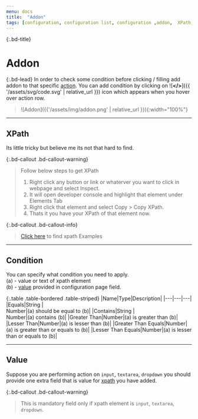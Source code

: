 ```yaml
---
menu: docs
title:  "Addon"
tags: [configuration, configuration list, configuration ,addon,  XPath, Value, condition,check]
---
```


{:.bd-title}
# Addon

{:.bd-lead}
In order to check some condition before clicking / filling add addon to that specific [action](action). You can add condition by clicking on ![**</>**]({{ '/assets/svg/code.svg' | relative_url }}) icon which appears when you hover over action row.

> ![Addon]({{'/assets/img/addon.png' | relative_url }}){:width="100%"}



---
## XPath
Its little tricky but believe me its not that hard to find.

{:.bd-callout .bd-callout-warning}
> Follow below steps to get XPath
> 1. Right click any button or link or whaterver you want to click in webpage and select Inspect.
> 2. It will open developer console and highlight that element under Elements Tab
> 3. Right click that element and select Copy > Copy XPath.
> 4. Thats it you have your XPath of that element now.

{:.bd-callout .bd-callout-info}
> [Click here](xpath#examples) to find xpath Examples

---
## Condition
You can specify what condition you need to apply.<br/>
(a) - value or text of xpath element<br/>
(b) - [value](#value) provided in configuration page field.

{:.table .table-bordered .table-striped}
|Name|Type|Description|
|---|---|---|
|Equals|String \|<br/>Number|(a) should be equal to (b)|
|Contains|String \|<br/>Number|(a) contains (b)|
|Greater Than|Number|(a) is greater than (b)|
|Lesser Than|Number|(a) is lesser than (b)|
|Greater Than Equals|Number|(a) is greater than or equals to (b)|
|Lesser Than Equals|Number|(a) is lesser than or equals to (b)|
  
---
## Value

Suppose you are performing action on `input`, `textarea`, `dropdown` you should provide one extra field that is value for [xpath](xpath) you have added.

{:.bd-callout .bd-callout-warning}
> This is mandatory field only if xpath element is `input`, `textarea`, `dropdown`.
